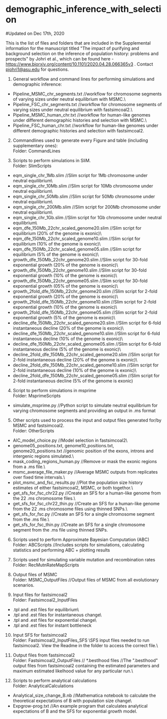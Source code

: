 # demographic_inference_with_selection
#Updated on Dec 17th, 2020

This is the list of files and folders that are included in the Supplemental information for the manuscript titled "The impact of purifying and background selection on the inference of population history: problems and prospects" by Johri et al., which can be found here - https://www.biorxiv.org/content/10.1101/2020.04.28.066365v3 . Contact pjohri1@asu.edu for questions.

1. General workflow and command lines for performing simulations and demographic inference:
- Pipeline_MSMC_chr_segments.txt //workflow for chromosome segments of varying sizes under neutral equilibrium with MSMC.\
- Pipeline_FSC_chr_segments.txt //workflow for chromosome segments of varying sizes under neutral equilibrium with fastsimcoal2.\
- Pipeline_MSMC_human_chr.txt //workflow for human-like genomes under different demographic histories and selection with MSMC.\
- Pipeline_FSC_human_chr.txt //workflow for human-like genomes under different demographic histories and selection with fastsimcoal2.

2. Commandlines used to generate every Figure and table (including supplementary ones):\
Folder: CommandLines

3. Scripts to perform simulations in SliM.\
Folder: SlimScripts
- eqm_single_chr_1Mb.slim //Slim script for 1Mb chromosome under neutral equilibrium\
- eqm_single_chr_10Mb.slim //Slim script for 10Mb chromosome under neutral equilibrium\
- eqm_single_chr_50Mb.slim //Slim script for 50Mb chromosome under neutral equilibrium\
- eqm_single_chr_200Mb.slim //Slim script for 200Mb chromosome under neutral equilibrium\
- eqm_single_chr_1Gb.slim //Slim script for 1Gb chromosome under neutral equilibrium\
- eqm_dfe_150Mb_22chr_scaled_genome20.slim //Slim script for equilibrium (20% of the genome is exonic)\
- eqm_dfe_150Mb_22chr_scaled_genome10.slim //Slim script for equilibrium (10% of the genome is exonic)\
- eqm_dfe_150Mb_22chr_scaled_genome05.slim //Slim script for equilibrium (5% of the genome is exonic)\
- growth_dfe_150Mb_22chr_genome20.slim //Slim script for 30-fold exponential growth (20% of the genome is exonic)\
- growth_dfe_150Mb_22chr_genome10.slim //Slim script for 30-fold exponential growth (10% of the genome is exonic)\
- growth_dfe_150Mb_22chr_genome05.slim //Slim script for 30-fold exponential growth (05% of the genome is exonic)\
- growth_2fold_dfe_150Mb_22chr_genome20.slim //Slim script for 2-fold exponential growth (20% of the genome is exonic)\
- growth_2fold_dfe_150Mb_22chr_genome10.slim //Slim script for 2-fold exponential growth (10% of the genome is exonic)\
- growth_2fold_dfe_150Mb_22chr_genome05.slim //Slim script for 2-fold exponential growth (5% of the genome is exonic)\
- decline_dfe_150Mb_22chr_scaled_genome20.slim //Slim script for 6-fold instantaneous decline (20% of the genome is exonic)\
- decline_dfe_150Mb_22chr_scaled_genome10.slim //Slim script for 6-fold instantaneous decline (10% of the genome is exonic)\
- decline_dfe_150Mb_22chr_scaled_genome05.slim //Slim script for 6-fold instantaneous decline (5% of the genome is exonic)\
- decline_2fold_dfe_150Mb_22chr_scaled_genome20.slim //Slim script for 2-fold instantaneous decline (20% of the genome is exonic)\
- decline_2fold_dfe_150Mb_22chr_scaled_genome10.slim //Slim script for 2-fold instantaneous decline (10% of the genome is exonic)\
- decline_2fold_dfe_150Mb_22chr_scaled_genome05.slim //Slim script for 2-fold instantaneous decline (5% of the genome is exonic)

4. Script to perform simulations in msprime\
Folder: MsprimeScripts
- simulate_msprime.py //Python script to simulate neutral equilibrium for varying chromosome segments and providing an output in .ms format

5. Other scripts used to process the input and output files generated for/by MSMC and fastsimcoal2.\
Folder: OtherScripts
- AIC_model_choice.py //Model selection in fastsimcoal2\
- genome05_positions.txt, genome10_positions.txt, genome20_positions.txt //genomic position of the exons, introns and intergenic regions simulated.\
- mask_coding_regions_human.py //Remove or mask the exonic regions from a .ms file.\
- msmc_average_file_maker.py //Average MSMC outputs from replicates over fixed time intervals.\
- plot_msmc_and_fsc_results.py //Plot the population size history estimates of either fastsimcoal2, MSMC, or both togethor.\ 
- get_sfs_for_fsc_chr22.py //Create an SFS for a human-like genome from the 22 .ms chromosome files.\
- get_sfs_for_fsc_chr22_thin.py //Create an SFS for a human-like genome from the 22 .ms chromosome files using thinned SNPs.\
- get_sfs_for_fsc.py //Create an SFS for a single chromosome segment from the .ms file.\
- get_sfs_for_fsc_thin.py //Create an SFS for a single chromosome segment from the .ms file using thinned SNPs.

6. Scripts used to perform Approximate Bayesian Computation (ABC)\
Folder: ABCScripts //Includes scripts for simulations, calculating statistics and performing ABC + plotting results

7. Scripts used for simulating variable mutation and recombination rates
Folder: RecMutnRateMapScripts

8. Output files of MSMC\
Folder: MSMC_OutputFiles //Output files of MSMC from all evolutionary scenarios.

9. Input files for fastsimcoal2\
Folder: Fastsimcoal2_InputFiles
- .tpl and .est files for equilibrium\
- .tpl and .est files for instantaneous change\
- .tpl and .est files for exponential change\
- .tpl and .est files for instant bottleneck

10. Input SFS for fastsimcoal2\
Folder: Fastsimcoal2_InputFiles_SFS \\SFS input files needed to run fastsimcoal2. View the Readme in the folder to  access the correct file.\

11. Output files from fastsimcoal2\
Folder: Fastsimcoal2_OutputFiles // *.bestlhood files //The ".bestlhood" output files from fastsimcoal2 containing the estimated parameters and maximum estimated likelhood value for any particular run.\

12. Scripts to perform analytical calculations\
Folder: AnalyticalCalculations
- Analytical_size_change_B.nb //Mathematica notebook to calculate the theoretical expectations of B with population size change\
- Expgrow-prog.txt //An example program that calculates analytical expectations of B and the SFS for exponential growth model.
